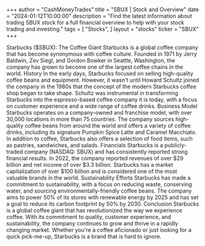 

+++
author = "CashMoneyTrades"
title = "SBUX | Stock and Overview"
date = "2024-01-12T10:00:00"
description = "Find the latest information about trading SBUX stock for a full financial overview to help with your stock trading and investing."
tags = [
"Stocks",
]
layout = "stocks"
ticker = "SBUX"
+++
        


Starbucks ($SBUX): The Coffee Giant
Starbucks is a global coffee company that has become synonymous with coffee culture. Founded in 1971 by Jerry Baldwin, Zev Siegl, and Gordon Bowker in Seattle, Washington, the company has grown to become one of the largest coffee chains in the world.
History
In the early days, Starbucks focused on selling high-quality coffee beans and equipment. However, it wasn't until Howard Schultz joined the company in the 1980s that the concept of the modern Starbucks coffee shop began to take shape. Schultz was instrumental in transforming Starbucks into the espresso-based coffee company it is today, with a focus on customer experience and a wide range of coffee drinks.
Business Model
Starbucks operates on a company-owned and franchise model, with over 30,000 locations in more than 75 countries. The company sources high-quality coffee beans from around the world and offers a variety of coffee drinks, including its signature Pumpkin Spice Latte and Caramel Macchiato. In addition to coffee, Starbucks also offers a selection of food items, such as pastries, sandwiches, and salads.
Financials
Starbucks is a publicly-traded company (NASDAQ: SBUX) and has consistently reported strong financial results. In 2022, the company reported revenues of over $29 billion and net income of over $3.3 billion. Starbucks has a market capitalization of over $100 billion and is considered one of the most valuable brands in the world.
Sustainability Efforts
Starbucks has made a commitment to sustainability, with a focus on reducing waste, conserving water, and sourcing environmentally-friendly coffee beans. The company aims to power 50% of its stores with renewable energy by 2025 and has set a goal to reduce its carbon footprint by 50% by 2030.
Conclusion
Starbucks is a global coffee giant that has revolutionized the way we experience coffee. With its commitment to quality, customer experience, and sustainability, the company continues to grow and thrive in a rapidly changing market. Whether you're a coffee aficionado or just looking for a quick pick-me-up, Starbucks is a brand that is hard to ignore.

        